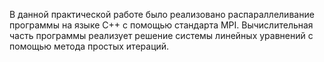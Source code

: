 
В данной практической работе было реализовано распараллеливание программы на языке C++ с помощью стандарта MPI. 
Вычислительная часть программы реализует решение системы линейных уравнений с помощью метода простых итераций.
